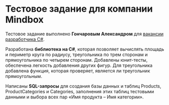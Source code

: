 # Тестовое задание для компании Mindbox
Тестовое задание выполнено **Гончаровым Александром** для [вакансии разработчика C#](https://hh.ru/vacancy/76709182).

Разработана **библиотека на C#**, которая позволяет вычислять площадь и периметр круга по радиусу, треугольника по трем сторонам и прямоугольника по четырем сторонам. Добавлены юнит-тесты, обеспечена легкость добавления других фигур. Для треугольника добавлена функция, которая проверяет, является ли треугольник прямоугольным.

Написаны **SQL-запросы** для создания базы данных и таблиц Products, ProductCategories и Categories, заполнения этих таблиц тестовыми данными и выбора всех пар «Имя продукта – Имя категории».
